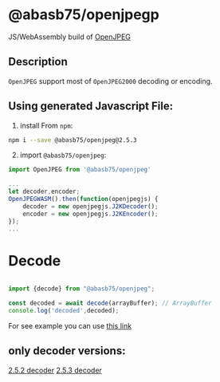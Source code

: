 # @abasb75/openjpegp
JS/WebAssembly build of [OpenJPEG](https://github.com/uclouvain/openjpeg)

## Description
`OpenJPEG` support most of `OpenJPEG2000` decoding or encoding.

## Using generated Javascript File:
1. install From `npm`:

```bash
npm i --save @abasb75/openjpeg@2.5.3
```

2. import `@abasb75/openjpeg`:

```js
import OpenJPEG from '@abasb75/openjpeg'

...
let decoder,encoder;
OpenJPEGWASM().then(function(openjpegjs) {
    decoder = new openjpegjs.J2KDecoder();
    encoder = new openjpegjs.J2KEncoder();
});
...

```

# Decode

```javascript

import {decode} from "@abasb75/openjpeg";

const decoded = await decode(arrayBuffer); // ArrayBuffer
console.log('decoded',decoded);


```

For see example you can use <a href="https://github.com/abasb75/openjpeg/blob/6139b9b9f4431988e28edea325caa8173134ab40/test/browser/index.html#L672">this link</a>

## only decoder versions:
<a href="https://www.npmjs.com/package/@abasb75/jpeg2000-decoder/v/2.5.2">2.5.2 decoder</a>
<a href="https://www.npmjs.com/package/@abasb75/jpeg2000-decoder/v/2.5.3-decoder">2.5.3 decoder</a>
